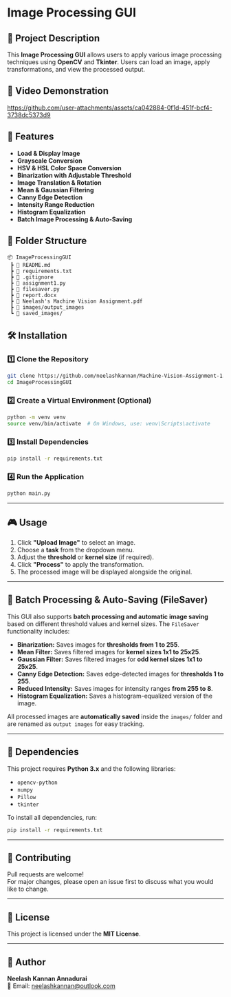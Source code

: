 # Image Processing GUI

## 📌 Project Description
This **Image Processing GUI** allows users to apply various image processing techniques using **OpenCV** and **Tkinter**. Users can load an image, apply transformations, and view the processed output.

## 🎥 Video Demonstration
 
https://github.com/user-attachments/assets/ca042884-0f1d-451f-bcf4-3738dc5373d9


## 🚀 Features
- **Load & Display Image**
- **Grayscale Conversion**
- **HSV & HSL Color Space Conversion**
- **Binarization with Adjustable Threshold**
- **Image Translation & Rotation**
- **Mean & Gaussian Filtering**
- **Canny Edge Detection**
- **Intensity Range Reduction**
- **Histogram Equalization**
- **Batch Image Processing & Auto-Saving**

## 📂 Folder Structure
```
📦 ImageProcessingGUI
 ┣ 📜 README.md
 ┣ 📜 requirements.txt
 ┣ 📜 .gitignore
 ┣ 📜 assignment1.py
 ┣ 📜 filesaver.py
 ┣ 📜 report.docx
 ┣ 📜 Neelash's Machine Vision Assignment.pdf
 ┣ 📂 images/output_images
 ┗ 📂 saved_images/
```

## 🛠️ Installation

### 1️⃣ **Clone the Repository**
```bash
git clone https://github.com/neelashkannan/Machine-Vision-Assignment-1.git
cd ImageProcessingGUI
```

### 2️⃣ **Create a Virtual Environment (Optional)**
```bash
python -m venv venv
source venv/bin/activate  # On Windows, use: venv\Scripts\activate
```

### 3️⃣ **Install Dependencies**
```bash
pip install -r requirements.txt
```

### 4️⃣ **Run the Application**
```bash
python main.py
```

---

## 🎮 Usage
1. Click **"Upload Image"** to select an image.
2. Choose a **task** from the dropdown menu.
3. Adjust the **threshold** or **kernel size** (if required).
4. Click **"Process"** to apply the transformation.
5. The processed image will be displayed alongside the original.

---

## 🔧 Batch Processing & Auto-Saving (FileSaver)
This GUI also supports **batch processing and automatic image saving** based on different threshold values and kernel sizes. The `FileSaver` functionality includes:
- **Binarization:** Saves images for **thresholds from 1 to 255**.
- **Mean Filter:** Saves filtered images for **kernel sizes 1x1 to 25x25**.
- **Gaussian Filter:** Saves filtered images for **odd kernel sizes 1x1 to 25x25**.
- **Canny Edge Detection:** Saves edge-detected images for **thresholds 1 to 255**.
- **Reduced Intensity:** Saves images for intensity ranges **from 255 to 8**.
- **Histogram Equalization:** Saves a histogram-equalized version of the image.

All processed images are **automatically saved** inside the `images/` folder and are renamed as `output images` for easy tracking.

---

## 🔧 Dependencies
This project requires **Python 3.x** and the following libraries:
- `opencv-python`
- `numpy`
- `Pillow`
- `tkinter`

To install all dependencies, run:
```bash
pip install -r requirements.txt
```

---

## 🤝 Contributing
Pull requests are welcome!  
For major changes, please open an issue first to discuss what you would like to change.

---

## 📜 License
This project is licensed under the **MIT License**.

---

## 👤 Author
**Neelash Kannan Annadurai**  
📧 Email: neelashkannan@outlook.com
